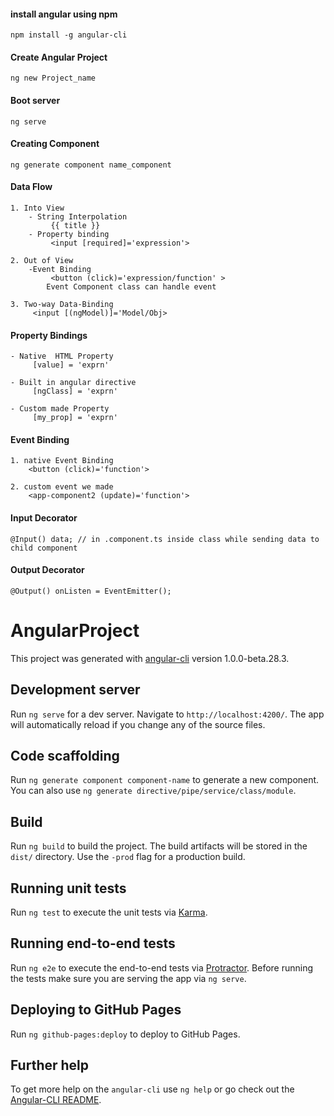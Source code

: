 #### install angular using npm
    npm install -g angular-cli


#### Create Angular Project

    ng new Project_name

#### Boot server

    ng serve

#### Creating Component

    ng generate component name_component

#### Data Flow

    1. Into View    
        - String Interpolation
             {{ title }}
        - Property binding
             <input [required]='expression'> 
    
    2. Out of View 
        -Event Binding
             <button (click)='expression/function' > 
            Event Component class can handle event
    
    3. Two-way Data-Binding
         <input [(ngModel)]='Model/Obj> 


#### Property Bindings 

    - Native  HTML Property 
         [value] = 'exprn' 
    
    - Built in angular directive 
         [ngClass] = 'exprn' 
    
    - Custom made Property
         [my_prop] = 'exprn' 
    
    
#### Event Binding 
    1. native Event Binding
        <button (click)='function'>

    2. custom event we made 
        <app-component2 (update)='function'>

#### Input Decorator

    @Input() data; // in .component.ts inside class while sending data to child component
    
#### Output Decorator

    @Output() onListen = EventEmitter();

# AngularProject

This project was generated with [angular-cli](https://github.com/angular/angular-cli) version 1.0.0-beta.28.3.

## Development server
Run `ng serve` for a dev server. Navigate to `http://localhost:4200/`. The app will automatically reload if you change any of the source files.

## Code scaffolding

Run `ng generate component component-name` to generate a new component. You can also use `ng generate directive/pipe/service/class/module`.

## Build

Run `ng build` to build the project. The build artifacts will be stored in the `dist/` directory. Use the `-prod` flag for a production build.

## Running unit tests

Run `ng test` to execute the unit tests via [Karma](https://karma-runner.github.io).

## Running end-to-end tests

Run `ng e2e` to execute the end-to-end tests via [Protractor](http://www.protractortest.org/).
Before running the tests make sure you are serving the app via `ng serve`.

## Deploying to GitHub Pages

Run `ng github-pages:deploy` to deploy to GitHub Pages.

## Further help

To get more help on the `angular-cli` use `ng help` or go check out the [Angular-CLI README](https://github.com/angular/angular-cli/blob/master/README.md).
